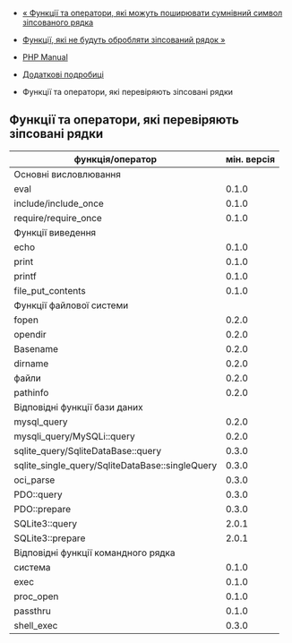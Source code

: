 - [« Функції та оператори, які можуть поширювати сумнівний
символ зіпсованого рядка](taint.detail.basic.md)
- [Функції, які не будуть обробляти зіпсований рядок
»](taint.detail.untaint.md)

- [PHP Manual](index.md)
- [Додаткові подробиці](taint.detail.md)
- Функції та оператори, які перевіряють зіпсовані рядки

## Функції та оператори, які перевіряють зіпсовані рядки

| функція/оператор | мін. версія |
|------------------------------------------------- |-------------|
| Основні висловлювання | |
| eval | 0.1.0 |
| include/include_once | 0.1.0 |
| require/require_once | 0.1.0 |
| Функції виведення | |
| echo | 0.1.0 |
| print | 0.1.0 |
| printf | 0.1.0 |
| file_put_contents | 0.1.0 |
| Функції файлової системи |
| fopen | 0.2.0 |
| opendir | 0.2.0 |
| Basename | 0.2.0 |
| dirname | 0.2.0 |
| файли | 0.2.0 |
| pathinfo | 0.2.0 |
| Відповідні функції бази даних |
| mysql_query | 0.2.0 |
| mysqli_query/MySQLi::query | 0.2.0 |
| sqlite_query/SqliteDataBase::query | 0.3.0 |
| sqlite_single_query/SqliteDataBase::singleQuery | 0.3.0 |
| oci_parse | 0.3.0 |
| PDO::query | 0.3.0 |
| PDO::prepare | 0.3.0 |
| SQLite3::query | 2.0.1 |
| SQLite3::prepare | 2.0.1 |
| Відповідні функції командного рядка |
| система | 0.1.0 |
| exec | 0.1.0 |
| proc_open | 0.1.0 |
| passthru | 0.1.0 |
| shell_exec | 0.3.0 |
